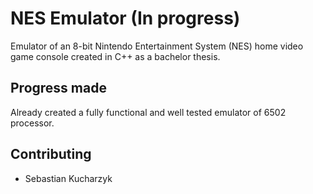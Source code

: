 # NES Emulator (In progress)

Emulator of an 8-bit Nintendo Entertainment System (NES) home video game console created in C++ as a bachelor thesis.

## Progress made
Already created a fully functional and well tested emulator of 6502 processor.

## Contributing

* Sebastian Kucharzyk
